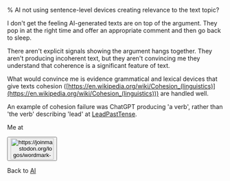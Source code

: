 % AI not using sentence-level devices creating relevance to the text topic?

I don't get the feeling AI-generated texts are on top of the argument. They pop in at the right time and offer an appropriate comment and then go back to sleep.

There aren't explicit signals showing the argument hangs together. They aren't producing incoherent text, but they aren't convincing me they understand that coherence is a significant feature of text.

What would convince me is evidence grammatical and lexical devices that give texts cohesion
([https://en.wikipedia.org/wiki/Cohesion_(linguistics)](https://en.wikipedia.org/wiki/Cohesion_(linguistics)))
are handled well.

An example of cohesion failure was ChatGPT producing 'a verb', rather than 'the verb' describing 'lead' at
[LeadPastTense](LeadPastTense.html).

Me at
    <form action='https://mastodon.sdf.org/@drbean'>
    <button type='submit' class='btn'>
    <img src='./mastodon.svg'
        alt='https://joinmastodon.org/logos/wordmark-black-text.svg'
        style='width:100px;height:50px'/>
    </button></form>
    
Back to [AI](AI.html)
